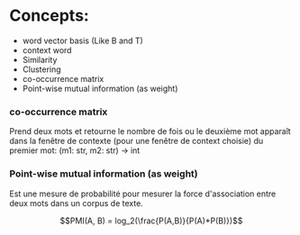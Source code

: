 # Concepts:

- word vector basis (Like B and T)
- context word
- Similarity
- Clustering
- co-occurrence matrix
- Point-wise mutual information (as weight)


### co-occurrence matrix
Prend deux mots et retourne le nombre de fois ou le deuxième mot apparaît dans la fenêtre de contexte (pour une fenêtre de context choisie) du premier mot: (m1: str, m2: str) -> int

### Point-wise mutual information (as weight)
Est une mesure de probabilité pour mesurer la force d'association entre deux mots dans un corpus de texte.

$$PMI(A, B) = log_2(\frac{P(A,B)}{P(A)*P(B)})$$



